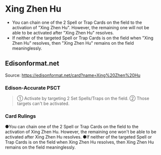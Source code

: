 # Xing Zhen Hu

*   You can chain one of the 2 Spell or Trap Cards on the field to the activation of "Xing Zhen Hu". However, the remaining one will not be able to be activated after "Xing Zhen Hu" resolves.
*   If neither of the targeted Spell or Trap Cards is on the field when "Xing Zhen Hu" resolves, then "Xing Zhen Hu" remains on the field meaninglessly.

## Edisonformat.net

Source: https://edisonformat.net/card?name=Xing%20Zhen%20Hu

### Edison-Accurate PSCT

> ① Activate by targeting 2 Set Spells/Traps on the field. ② Those targets can't be activated.

### Card Rulings

●You can chain one of the 2 Spell or Trap Cards on the field to the activation of Xing Zhen Hu. However, the remaining one won't be able to be activated after Xing Zhen Hu resolves.
●If neither of the targeted Spell or Trap Cards is on the field when Xing Zhen Hu resolves, then Xing Zhen Hu remains on the field meaninglessly.
            